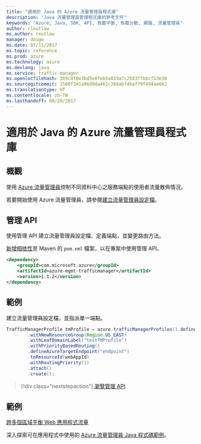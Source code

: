 ```yaml
---
title: "適用於 Java 的 Azure 流量管理員程式庫"
description: "Java 流量管理員管理程式庫的參考文件"
keywords: "Azure, Java, SDK, API, 負載平衡, 負載分散, 網路, 流量管理員"
author: rloutlaw
ms.author: routlaw
manager: douge
ms.date: 07/11/2017
ms.topic: reference
ms.prod: azure
ms.technology: azure
ms.devlang: java
ms.service: traffic-manager
ms.openlocfilehash: 3b9c8f0e3bd5e8feb5a819a7c2583ffbbcf53e38
ms.sourcegitcommit: 1500f341a96d9da461c288abf4baf79f494ae662
ms.translationtype: HT
ms.contentlocale: zh-TW
ms.lasthandoff: 08/28/2017
---
```

# <a name="azure-traffic-manager-libraries-for-java"></a>適用於 Java 的 Azure 流量管理員程式庫

## <a name="overview"></a>概觀

使用 [Azure 流量管理員](/azure/traffic-manager/traffic-manager-overview)控制不同資料中心之服務端點的使用者流量散佈情況。

若要開始使用 Azure 流量管理員，請參閱[建立流量管理員設定檔](/azure/traffic-manager/traffic-manager-create-profile)。

## <a name="management-api"></a>管理 API

使用管理 API 建立流量管理員設定檔、定義端點，並變更路由方法。 

[新增相依性](https://maven.apache.org/guides/getting-started/index.html#How_do_I_use_external_dependencies)至 Maven 的 `pom.xml` 檔案，以在專案中使用管理 API。  

```XML
<dependency>
    <groupId>com.microsoft.azure</groupId>
    <artifactId>azure-mgmt-trafficmanager</artifactId>
    <version>1.1.2</version>
</dependency>
```   

## <a name="example"></a>範例

建立流量管理員設定檔，並指派單一端點。

```java
TrafficManagerProfile tmProfile = azure.trafficManagerProfiles().define("testTMProfile")
        .withNewResourceGroup(Region.US_EAST)
        .withLeafDomainLabel("testTMProfile")
        .withPriorityBasedRouting()
        .defineAzureTargetEndpoint("endpoint")
        .toResourceId(webAppId)
        .withRoutingPriority(1)
        .attach()
        .create();
```

> [!div class="nextstepaction"]
> [瀏覽管理 API](/java/api/overview/azure/trafficmanager/managementapi)

## <a name="samples"></a>範例

[跨多個區域平衡 Web 應用程式流量](https://github.com/Azure-Samples/traffic-manager-java-manage-profiles)

深入探索可在應用程式中使用的 [Azure 流量管理員 Java 程式碼範例](https://azure.microsoft.com/resources/samples/?platform=java&term=traffic)。
